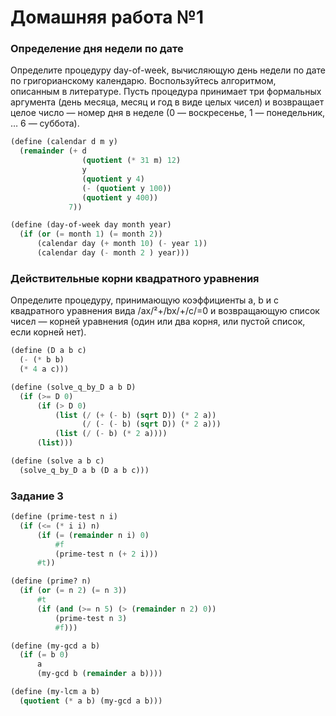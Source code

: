 # Домашняя работа №1

### Определение дня недели по дате
Определите процедуру day-of-week, вычисляющую день недели по дате по григорианскому календарю. Воспользуйтесь алгоритмом, описанным в литературе. Пусть процедура принимает три формальных аргумента (день месяца, месяц и год в виде целых чисел) и возвращает целое число — номер дня в неделе (0 — воскресенье, 1 — понедельник, … 6 — суббота).

```scheme
(define (calendar d m y)
  (remainder (+ d
                (quotient (* 31 m) 12)
                y
                (quotient y 4)
                (- (quotient y 100))
                (quotient y 400))
             7))

(define (day-of-week day month year)
  (if (or (= month 1) (= month 2))
      (calendar day (+ month 10) (- year 1))
      (calendar day (- month 2 ) year)))
```
### Действительные корни квадратного уравнения
Определите процедуру, принимающую коэффициенты a, b и c квадратного уравнения вида /ax/²+/bx/+/c/=0 и возвращающую список чисел — корней уравнения (один или два корня, или пустой список, если корней нет).

```scheme
(define (D a b c)
  (- (* b b)
  (* 4 a c)))

(define (solve_q_by_D a b D)
  (if (>= D 0)
      (if (> D 0)
          (list (/ (+ (- b) (sqrt D)) (* 2 a))
                (/ (- (- b) (sqrt D)) (* 2 a)))
          (list (/ (- b) (* 2 a))))
      (list)))

(define (solve a b c)
  (solve_q_by_D a b (D a b c)))
```

### Задание 3
```scheme
(define (prime-test n i)
  (if (<= (* i i) n)
      (if (= (remainder n i) 0)
          #f
          (prime-test n (+ 2 i)))
      #t))

(define (prime? n)
  (if (or (= n 2) (= n 3))
      #t
      (if (and (>= n 5) (> (remainder n 2) 0))
          (prime-test n 3)
          #f)))

(define (my-gcd a b)
  (if (= b 0)
      a
      (my-gcd b (remainder a b))))

(define (my-lcm a b)
  (quotient (* a b) (my-gcd a b)))
```

